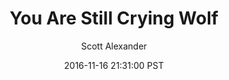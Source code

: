 ---
layout: podcast
title: "You Are Still Crying Wolf"
author: Scott Alexander
description: https://slatestarcodex.com/2016/11/16/you-are-still-crying-wolf/
date: 2016-11-16 21:31:00 PST
length: 5527021
duration: 1382
guid: you-are-still-crying-wolf
---